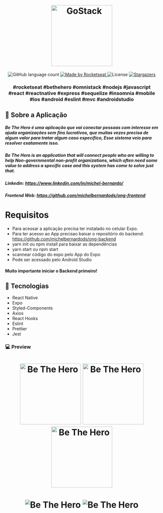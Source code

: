 <h1 align="center">
    <img alt="GoStack" src="https://github.com/michelbernardods/ong-mobile/blob/master/logo.svg" width="200px" />
</h1>

<p align="center">
  <img alt="GitHub language count" src="https://img.shields.io/github/languages/count/rocketseat/bootcamp-gostack-desafio-01?color=%2304D361">

  <a href="https://rocketseat.com.br">
    <img alt="Made by Rocketseat" src="https://img.shields.io/badge/made%20by-Rocketseat-%2304D361">
  </a>

  <img alt="License" src="https://img.shields.io/badge/license-MIT-%2304D361">

  <a href="https://github.com/Rocketseat/bootcamp-gostack-desafio-01/stargazers">
    <img alt="Stargazers" src="https://img.shields.io/github/stars/rocketseat/bootcamp-gostack-desafio-01?style=social">
  </a>
</p>

<h3 align="center">
  #rocketseat #bethehero #omnistack #nodejs #javascript #react #reactnative #express #sequelize #insomnia #mobile #ios #android #eslint #mvc #androidstudio 
</h3>


## :rocket: Sobre a Aplicação


<h5> 
Be The Hero é uma aplicação que vai conectar pessoas com interesse em ajuda organizações  sem fins lucrativos, que muitas vezes precisa de algum valor para tratar algum caso específico,  Esse sistema veio para resolver exatamente isso. </h5>

<h5>
Be The Hero is an application that will connect people who are willing to help Non-governmental non-profit organizations, which often need some value to address a specific case and this system has come to solve just that.
</h5>

##### Linkedin: https://www.linkedin.com/in/michel-bernardo/
##### Frontend Web: https://github.com/michelbernardods/ong-frontend

# Requisitos


- Para acessar a aplicação precisa ter instalado no celular Expo.
- Para ter acesso ao App precisao baixar o repositório do backend: https://github.com/michelbernardods/ong-backend
- yarn init ou npm install para baixar as dependências
- yarn start ou npm start 
- scannear código do expo pelo App do Expo
- Pode ser acessado pelo Android Studio

#### Muito importante iniciar o Backend primeiro!

## :rocket: Tecnologias 

- React Native
- Expo
- Styled-Components
- Axios
- React Hooks
- Eslint
- Prettier
- Jest

### 💻 Preview

<h1 align="center">
    <img alt="Be The Hero" src="https://github.com/michelbernardods/ong-mobile/blob/master/img1.jpeg" width="200px" />
    <img alt="Be The Hero" src="https://github.com/michelbernardods/ong-mobile/blob/master/img2.jpeg" width="200px" />
    <img alt="Be The Hero" src="https://github.com/michelbernardods/ong-mobile/blob/master/img3.jpeg" width="200px" />
</h1>


<h1 align="center">
    <img alt="Be The Hero" src="https://github.com/michelbernardods/ong-mobile/blob/master/img4.png"  />
    <img alt="Be The Hero" src="https://github.com/michelbernardods/ong-mobile/blob/master/img5.png"  />
</h1>
